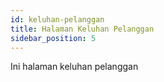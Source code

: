 ```yaml
---
id: keluhan-pelanggan
title: Halaman Keluhan Pelanggan
sidebar_position: 5
---
```


Ini halaman keluhan pelanggan